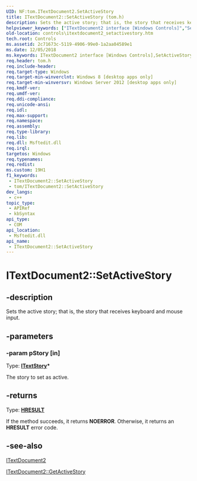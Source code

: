 ```yaml
---
UID: NF:tom.ITextDocument2.SetActiveStory
title: ITextDocument2::SetActiveStory (tom.h)
description: Sets the active story; that is, the story that receives keyboard and mouse input.
helpviewer_keywords: ["ITextDocument2 interface [Windows Controls]","SetActiveStory method","ITextDocument2.SetActiveStory","ITextDocument2::SetActiveStory","SetActiveStory","SetActiveStory method [Windows Controls]","SetActiveStory method [Windows Controls]","ITextDocument2 interface","controls.itextdocument2_setactivestory","tom/ITextDocument2::SetActiveStory"]
old-location: controls\itextdocument2_setactivestory.htm
tech.root: Controls
ms.assetid: 2c71673c-5119-4906-99e0-1a2aa04589e1
ms.date: 12/05/2018
ms.keywords: ITextDocument2 interface [Windows Controls],SetActiveStory method, ITextDocument2.SetActiveStory, ITextDocument2::SetActiveStory, SetActiveStory, SetActiveStory method [Windows Controls], SetActiveStory method [Windows Controls],ITextDocument2 interface, controls.itextdocument2_setactivestory, tom/ITextDocument2::SetActiveStory
req.header: tom.h
req.include-header: 
req.target-type: Windows
req.target-min-winverclnt: Windows 8 [desktop apps only]
req.target-min-winversvr: Windows Server 2012 [desktop apps only]
req.kmdf-ver: 
req.umdf-ver: 
req.ddi-compliance: 
req.unicode-ansi: 
req.idl: 
req.max-support: 
req.namespace: 
req.assembly: 
req.type-library: 
req.lib: 
req.dll: Msftedit.dll
req.irql: 
targetos: Windows
req.typenames: 
req.redist: 
ms.custom: 19H1
f1_keywords:
 - ITextDocument2::SetActiveStory
 - tom/ITextDocument2::SetActiveStory
dev_langs:
 - c++
topic_type:
 - APIRef
 - kbSyntax
api_type:
 - COM
api_location:
 - Msftedit.dll
api_name:
 - ITextDocument2::SetActiveStory
---
```


# ITextDocument2::SetActiveStory


## -description

Sets the active story; that is, the story that receives keyboard and mouse input.

## -parameters

### -param pStory [in]

Type: <b><a href="/windows/desktop/api/tom/nn-tom-itextstory">ITextStory</a>*</b>

The story to set as active.

## -returns

Type: <b><a href="/windows/desktop/WinProg/windows-data-types">HRESULT</a></b>

If the method succeeds, it returns <b>NOERROR</b>. Otherwise, it returns an <b>HRESULT</b> error code.

## -see-also

<a href="/windows/desktop/api/tom/nn-tom-itextdocument2">ITextDocument2</a>



<a href="/windows/desktop/api/tom/nf-tom-itextdocument2-getactivestory">ITextDocument2::GetActiveStory</a>

